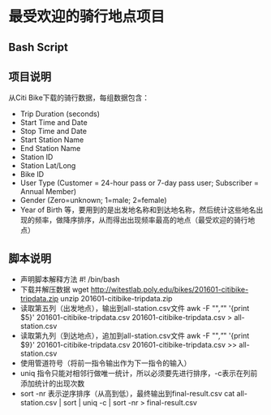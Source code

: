 # 最受欢迎的骑行地点项目
## Bash Script
## 项目说明
从Citi Bike下载的骑行数据，每组数据包含：
* Trip Duration (seconds)
* Start Time and Date
* Stop Time and Date
* Start Station Name
* End Station Name
* Station ID
* Station Lat/Long
* Bike ID
* User Type (Customer = 24-hour pass or 7-day pass user; Subscriber = Annual Member)
* Gender (Zero=unknown; 1=male; 2=female)
* Year of Birth
等，要用到的是出发地名称和到达地名称，然后统计这些地名出现的频率，做降序排序，从而得出出现频率最高的地点（最受欢迎的骑行地点）

## 脚本说明
* 声明脚本解释方法
#! /bin/bash
* 下载并解压数据
wget http://witestlab.poly.edu/bikes/201601-citibike-tripdata.zip
unzip 201601-citibike-tripdata.zip
* 读取第五列（出发地点），输出到all-station.csv文件
awk -F "\"*,\"*" '{print $5}' 201601-citibike-tripdata.csv 201601-citibike-tripdata.csv > all-station.csv
* 读取第九列（到达地点），追加到all-station.csv文件
awk -F "\"*,\"*" '{print $9}' 201601-citibike-tripdata.csv 201601-citibike-tripdata.csv >> all-station.csv
* 使用管道符号（将前一指令输出作为下一指令的输入）
* uniq 指令只能对相邻行做唯一统计，所以必须要先进行排序，-c表示在列前添加统计的出现次数
* sort -nr 表示逆序排序（从高到低），最终输出到final-result.csv
cat all-station.csv | sort | uniq -c | sort -nr > final-result.csv
